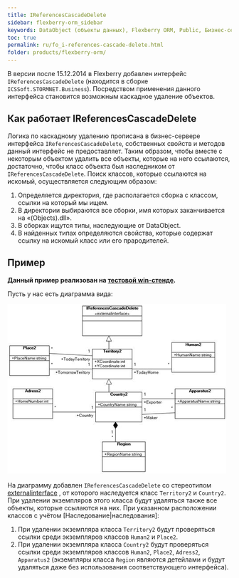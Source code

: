 ```yaml
---
title: IReferencesCascadeDelete
sidebar: flexberry-orm_sidebar
keywords: DataObject (объекты данных), Flexberry ORM, Public, Бизнес-серверы
toc: true
permalink: ru/fo_i-references-cascade-delete.html
folder: products/flexberry-orm/
---
```


В версии после 15.12.2014 в Flexberry добавлен интерфейс `IReferencesCascadeDelete` (находится в сборке `ICSSoft.STORMNET.Business`). Посредством применения данного интерфейса становится возможным каскадное удаление объектов.

## Как работает IReferencesCascadeDelete
Логика по каскадному удалению прописана в бизнес-сервере интерфейса `IReferencesCascadeDelete`, собственных свойств и методов данный интерфейс не предоставляет. Таким образом, чтобы вместе с некоторым объектом удалить все объекты, которые на него ссылаются, достаточно, чтобы класс объекта был наследником от `IReferencesCascadeDelete`.
Поиск классов, которые ссылаются на искомый, осуществляется следующим образом:
1. Определяется директория, где располагается сборка с классом, ссылки на который мы ищем.
2. В директории выбираются все сборки, имя которых заканчивается на «(Objects).dll».
3. В сборках ищутся типы, наследующие от DataObject.
4. В найденных типах определяются свойства, которые содержат ссылку на искомый класс или его прародителей. 

## Пример
**Данный пример реализован на [тестовой win-стенде](fo_devprocess_test-applications.html).**

Пусть у нас есть диаграмма вида:

![](/images/pages/products/flexberry-orm/IReferencesCascadeDelete.png)

На диаграмму добавлен `IReferencesCascadeDelete` со стереотипом [externalinterface](fo_external-interface.html) , от которого наследуется класс `Territory2` и `Country2`. При удалении экземпляров этого класса будут удаляться также все объекты, которые ссылаются на них.
При указанном расположении классов с учётом [Наследование|наследования]:
1. При удалении экземпляра класса `Territory2` будут проверяться ссылки среди экземпляров классов `Human2` и `Place2`.
2. При удалении экземпляра класса `Country2` будут проверяться ссылки среди экземпляров классов `Human2`, `Place2`, `Adress2`, `Apparatus2` (экземпляры класса `Region` являются детейлами и будут удаляться даже без использования соответствующего интерфейса).
